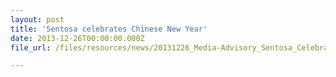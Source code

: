 ```yaml
---
layout: post
title: 'Sentosa celebrates Chinese New Year'
date: 2013-12-26T00:00:00.000Z
file_url: /files/resources/news/20131226_Media-Advisory_Sentosa_Celebrates_Chinese_New_Year_2014.pdf

---
```



